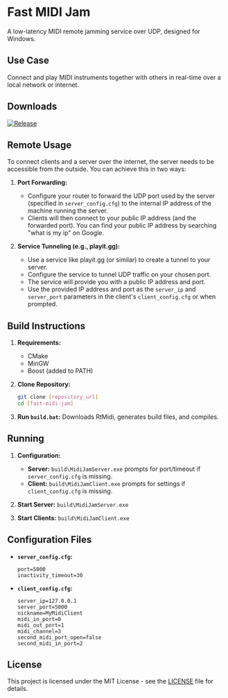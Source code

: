 # Fast MIDI Jam

A low-latency MIDI remote jamming service over UDP, designed for Windows.

## Use Case

Connect and play MIDI instruments together with others in real-time over a local network or internet.

## Downloads

[![Release](https://img.shields.io/github/release/[YOUR_GITHUB_USERNAME]/[YOUR_REPO_NAME].svg?style=flat-square)](https://github.com/serifpersia/fast-midi-jam/releases)

## Remote Usage

To connect clients and a server over the internet, the server needs to be accessible from the outside. You can achieve this in two ways:

1.  **Port Forwarding:**
    *   Configure your router to forward the UDP port used by the server (specified in `server_config.cfg`) to the internal IP address of the machine running the server.
    *   Clients will then connect to your public IP address (and the forwarded port). You can find your public IP address by searching "what is my ip" on Google.

2.  **Service Tunneling (e.g., playit.gg):**
    *   Use a service like playit.gg (or similar) to create a tunnel to your server.
    *   Configure the service to tunnel UDP traffic on your chosen port.
    *   The service will provide you with a public IP address and port.
    *   Use the provided IP address and port as the `server_ip` and `server_port` parameters in the client's `client_config.cfg` or when prompted.

## Build Instructions

1.  **Requirements:**
    *   CMake
    *   MinGW
    *   Boost (added to PATH)

2.  **Clone Repository:**
    ```bash
    git clone [repository_url]
    cd [fast-midi-jam]
    ```

3.  **Run `build.bat`:** Downloads RtMidi, generates build files, and compiles.

## Running

1.  **Configuration:**
    *   **Server:** `build\MidiJamServer.exe` prompts for port/timeout if `server_config.cfg` is missing.
    *   **Client:** `build\MidiJamClient.exe` prompts for settings if `client_config.cfg` is missing.

2.  **Start Server:** `build\MidiJamServer.exe`

3.  **Start Clients:** `build\MidiJamClient.exe`

## Configuration Files

*   **`server_config.cfg`:**
    ```
    port=5000
    inactivity_timeout=30
    ```

*   **`client_config.cfg`:**
    ```
    server_ip=127.0.0.1
    server_port=5000
    nickname=MyMidiClient
    midi_in_port=0
    midi_out_port=1
    midi_channel=3
    second_midi_port_open=false
    second_midi_in_port=2
    ```

## License

This project is licensed under the MIT License - see the [LICENSE](LICENSE) file for details.
